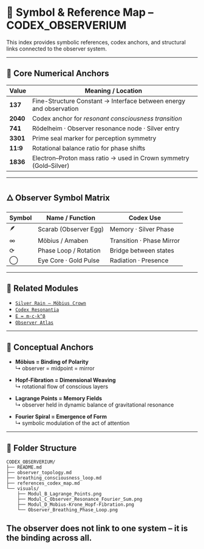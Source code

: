 # 🧭 Symbol & Reference Map – CODEX_OBSERVERIUM

This index provides symbolic references, codex anchors, and structural links connected to the observer system.

---

## 🔢 Core Numerical Anchors

| Value | Meaning / Location |
|-------|---------------------|
| **137** | Fine-Structure Constant → Interface between energy and observation |
| **2040** | Codex anchor for *resonant consciousness transition* |
| **741** | Rödelheim · Observer resonance node · Silver entry |
| **3301** | Prime seal marker for perception symmetry |
| **11:9** | Rotational balance ratio for phase shifts |
| **1836** | Electron–Proton mass ratio → used in Crown symmetry (Gold–Silver)

---

## 🜂 Observer Symbol Matrix

| Symbol | Name / Function            | Codex Use                |
|--------|----------------------------|--------------------------|
| 🪶      | Scarab (Observer Egg)       | Memory · Silver Phase     |
| ∞       | Möbius / Amaben            | Transition · Phase Mirror |
| ⟳       | Phase Loop / Rotation      | Bridge between states     |
| ◯       | Eye Core · Gold Pulse      | Radiation · Presence      |

---

## 🔗 Related Modules

- [`Silver Rain – Möbius Crown`](../NEXA_SILVER_RAIN)
- [`Codex Resonantia`](../CODEX%20RESONANTIA)
- [`E = m·c·k^β`](../k-beta-Energy-Module)
- [`Observer Atlas`](visuals/Observer_Atlas_Mathematik_Module.pdf)

---

## 🧬 Conceptual Anchors

- **Möbius = Binding of Polarity**  
  ↳ observer = midpoint = mirror

- **Hopf-Fibration = Dimensional Weaving**  
  ↳ rotational flow of conscious layers

- **Lagrange Points = Memory Fields**  
  ↳ observer held in dynamic balance of gravitational resonance

- **Fourier Spiral = Emergence of Form**  
  ↳ symbolic modulation of the act of attention

---

## 📁 Folder Structure

```plaintext
CODEX_OBSERVERIUM/
├── README.md
├── observer_topology.md
├── breathing_consciousness_loop.md
├── references_codex_map.md
└── visuals/
    ├── Modul_B_Lagrange_Points.png
    ├── Modul_C_Observer_Resonance_Fourier_Sum.png
    ├── Modul_D_Mobius-Krone_Hopf-Fibration.png
    └── Observer_Breathing_Phase_Loop.png
```
## The observer does not link to one system – it is the binding across all.

